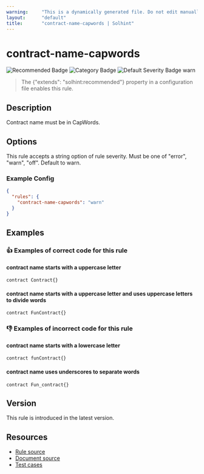 ```yaml
---
warning:     "This is a dynamically generated file. Do not edit manually."
layout:      "default"
title:       "contract-name-capwords | Solhint"
---
```


# contract-name-capwords
![Recommended Badge](https://img.shields.io/badge/-Recommended-brightgreen)
![Category Badge](https://img.shields.io/badge/-Style%20Guide%20Rules-informational)
![Default Severity Badge warn](https://img.shields.io/badge/Default%20Severity-warn-yellow)
> The {"extends": "solhint:recommended"} property in a configuration file enables this rule.


## Description
Contract name must be in CapWords.

## Options
This rule accepts a string option of rule severity. Must be one of "error", "warn", "off". Default to warn.

### Example Config
```json
{
  "rules": {
    "contract-name-capwords": "warn"
  }
}
```


## Examples
### 👍 Examples of **correct** code for this rule

#### contract name starts with a uppercase letter 

```solidity
contract Contract{}
```

#### contract name starts with a uppercase letter and uses uppercase letters to divide words 

```solidity
contract FunContract{}
```

### 👎 Examples of **incorrect** code for this rule

#### contract name starts with a lowercase letter

```solidity
contract funContract{}
```

#### contract name uses underscores to separate words

```solidity
contract Fun_contract{}
```

## Version
This rule is introduced in the latest version.

## Resources
- [Rule source](https://github.com/solhint-community/solhint-community/tree/master/lib/rules/naming/contract-name-capwords.js)
- [Document source](https://github.com/solhint-community/solhint-community/tree/master/docs/rules/naming/contract-name-capwords.md)
- [Test cases](https://github.com/solhint-community/solhint-community/tree/master/test/rules/naming/contract-name-capwords.js)
